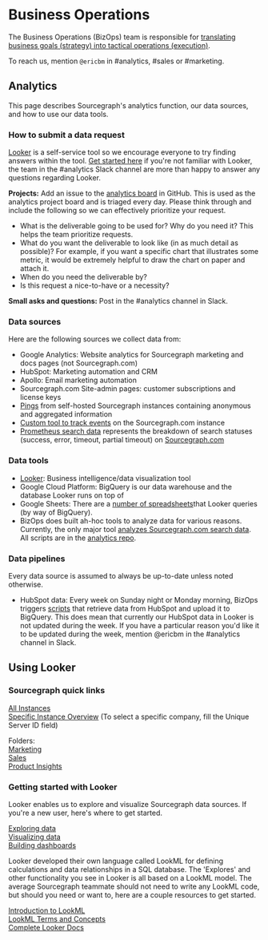 # Business Operations

The Business Operations (BizOps) team is responsible for [translating business goals (strategy) into tactical operations (execution)](https://medium.com/business-startup-development-and-more/why-your-startup-also-needs-a-bizops-team-5d2e7d436a0).

To reach us, mention `@ericbm` in #analytics, #sales or #marketing.
## Analytics

This page describes Sourcegraph's analytics function, our data sources, and how to use our data tools.

### How to submit a data request

[Looker](https://sourcegraph.looker.com/) is a self-service tool so we encourage everyone to try finding answers within the tool. [Get started here](#using-looker) if you're not familiar with Looker, the team in the #analytics Slack channel are more than happy to answer any questions regarding Looker. 

**Projects:** Add an issue to the [analytics board](https://github.com/sourcegraph/analytics/issues) in GitHub. This is used as the analytics project board and is triaged every day. Please think through and include the following so we can effectively prioritize your request.
- What is the deliverable going to be used for? Why do you need it? This helps the team prioritize requests. 
- What do you want the deliverable to look like (in as much detail as possible)? For example, if you want a specific chart that illustrates some metric, it would be extremely helpful to draw the chart on paper and attach it.
- When do you need the deliverable by? 
- Is this request a nice-to-have or a necessity?

**Small asks and questions:** Post in the #analytics channel in Slack. 

### Data sources

Here are the following sources we collect data from:

* Google Analytics: Website analytics for Sourcegraph marketing and docs pages (not Sourcegraph.com)
* HubSpot: Marketing automation and CRM
* Apollo: Email marketing automation
* Sourcegraph.com Site-admin pages: customer subscriptions and license keys
* [Pings](https://docs.sourcegraph.com/admin/pings) from self-hosted Sourcegraph instances containing anonymous and aggregated information
* [Custom tool to track events](https://github.com/sourcegraph/sourcegraph/issues/5486) on the Sourcegraph.com instance
* [Prometheus search data](https://sourcegraph.com/-/debug/grafana/d/0ZBSEmRWk/searcher?orgId=1&refresh=5s) represents the breakdown of search statuses (success, error, timeout, partial timeout) on [Sourcegraph.com](https://sourcegraph.com/search)

### Data tools

* [Looker](#using-looker): Business intelligence/data visualization tool
* Google Cloud Platform: BigQuery is our data warehouse and the database Looker runs on top of
* Google Sheets: There are a [number of spreadsheets](https://drive.google.com/drive/folders/1vOyhFO90FjHe-bwnHOZeljHLuhXL2BAv)that Looker queries (by way of BigQuery).
* BizOps does built ah-hoc tools to analyze data for various reasons. Currently, the only major tool [analyzes Sourcegraph.com search data](https://docs.google.com/spreadsheets/d/1C7ZMcurYv48CmKr_B1_rFNBdFazsxNq5c-wZMlUQjXQ/edit#gid=1679017494). All scripts are in the [analytics repo](https://github.com/sourcegraph/analytics). 

### Data pipelines

Every data source is assumed to always be up-to-date unless noted otherwise.  

* HubSpot data: Every week on Sunday night or Monday morning, BizOps triggers [scripts](https://github.com/sourcegraph/analytics/tree/master/HubSpot%20ETL) that retrieve data from HubSpot and upload it to BigQuery. This does mean that currently our HubSpot data in Looker is not updated during the week. If you have a particular reason you'd like it to be updated during the week, mention @ericbm in the #analytics channel in Slack. 

## Using Looker

### Sourcegraph quick links

[All Instances](https://sourcegraph.looker.com/looks/436)<br/>
[Specific Instance Overview](https://sourcegraph.looker.com/dashboards/94?Unique%20Server%20ID=&Site%20ID=&filter_config=%7B%22Unique%20Server%20ID%22:%5B%7B%22type%22:%22%3D%22,%22values%22:%5B%7B%22constant%22:%22%22%7D,%7B%7D%5D,%22id%22:4%7D%5D,%22Site%20ID%22:%5B%7B%22type%22:%22%3D%22,%22values%22:%5B%7B%22constant%22:%22%22%7D,%7B%7D%5D,%22id%22:5%7D%5D%7D) (To select a specific company, fill the Unique Server ID field)<br/>

Folders:<br/>
[Marketing](https://sourcegraph.looker.com/folders/109)<br/>
[Sales](https://sourcegraph.looker.com/folders/114)<br/>
[Product Insights](https://sourcegraph.looker.com/folders/113)<br/>

### Getting started with Looker

Looker enables us to explore and visualize Sourcegraph data sources. If you're a new user, here's where to get started.

[Exploring data](http://www.looker.com/docs/exploring-data/exploring-data)<br/>
[Visualizing data](http://www.looker.com/docs/exploring-data/visualizing-query-results)<br/>
[Building dashboards](http://www.looker.com/docs/exploring-data/building-dashboards)<br/>

Looker developed their own language called LookML for defining calculations and data relationships in a SQL database. The 'Explores' and other functionality you see in Looker is all based on a LookML model.  The average Sourcegraph teammate should not need to write any LookML code, but should you need or want to, here are a couple resources to get started.

[Introduction to LookML](http://www.looker.com/docs/data-modeling/learning-lookml/what-is-lookml)<br/>
[LookML Terms and Concepts](http://www.looker.com/docs/data-modeling/learning-lookml/lookml-terms-and-concepts)<br/>
[Complete Looker Docs](http://www.looker.com/docs/reference)<br/>
